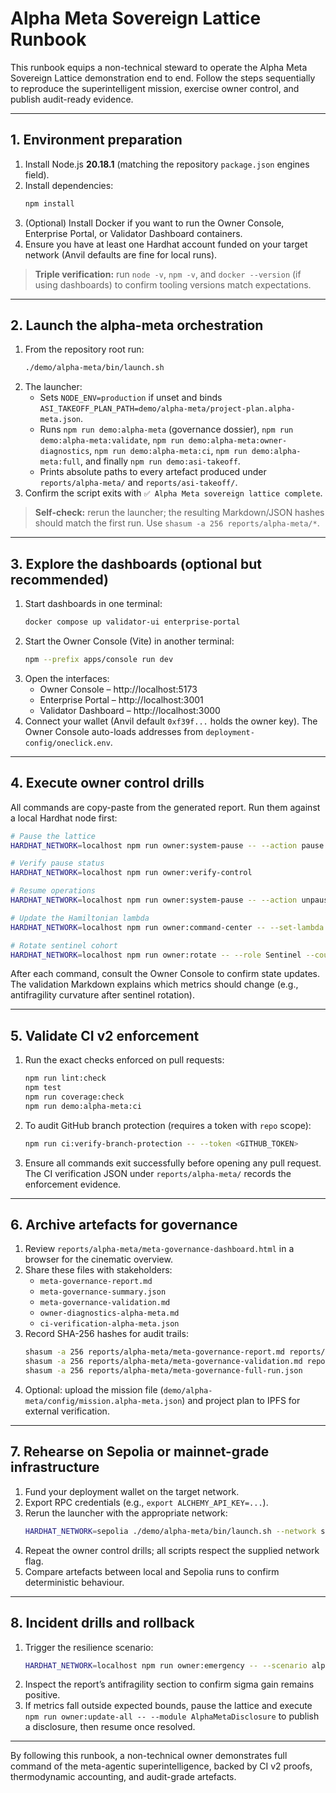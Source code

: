 # Alpha Meta Sovereign Lattice Runbook

This runbook equips a non-technical steward to operate the Alpha Meta Sovereign Lattice demonstration end to end. Follow the
steps sequentially to reproduce the superintelligent mission, exercise owner control, and publish audit-ready evidence.

---

## 1. Environment preparation

1. Install Node.js **20.18.1** (matching the repository `package.json` engines field).
2. Install dependencies:
   ```bash
   npm install
   ```
3. (Optional) Install Docker if you want to run the Owner Console, Enterprise Portal, or Validator Dashboard containers.
4. Ensure you have at least one Hardhat account funded on your target network (Anvil defaults are fine for local runs).

> **Triple verification:** run `node -v`, `npm -v`, and `docker --version` (if using dashboards) to confirm tooling versions match
> expectations.

---

## 2. Launch the alpha-meta orchestration

1. From the repository root run:
   ```bash
   ./demo/alpha-meta/bin/launch.sh
   ```
2. The launcher:
   - Sets `NODE_ENV=production` if unset and binds `ASI_TAKEOFF_PLAN_PATH=demo/alpha-meta/project-plan.alpha-meta.json`.
   - Runs `npm run demo:alpha-meta` (governance dossier), `npm run demo:alpha-meta:validate`,
     `npm run demo:alpha-meta:owner-diagnostics`, `npm run demo:alpha-meta:ci`,
     `npm run demo:alpha-meta:full`, and finally `npm run demo:asi-takeoff`.
   - Prints absolute paths to every artefact produced under `reports/alpha-meta/` and `reports/asi-takeoff/`.
3. Confirm the script exits with `✅ Alpha Meta sovereign lattice complete`.

> **Self-check:** rerun the launcher; the resulting Markdown/JSON hashes should match the first run. Use `shasum -a 256 reports/alpha-meta/*`.

---

## 3. Explore the dashboards (optional but recommended)

1. Start dashboards in one terminal:
   ```bash
   docker compose up validator-ui enterprise-portal
   ```
2. Start the Owner Console (Vite) in another terminal:
   ```bash
   npm --prefix apps/console run dev
   ```
3. Open the interfaces:
   - Owner Console – http://localhost:5173
   - Enterprise Portal – http://localhost:3001
   - Validator Dashboard – http://localhost:3000
4. Connect your wallet (Anvil default `0xf39f...` holds the owner key). The Owner Console auto-loads addresses from `deployment-config/oneclick.env`.

---

## 4. Execute owner control drills

All commands are copy-paste from the generated report. Run them against a local Hardhat node first:

```bash
# Pause the lattice
HARDHAT_NETWORK=localhost npm run owner:system-pause -- --action pause

# Verify pause status
HARDHAT_NETWORK=localhost npm run owner:verify-control

# Resume operations
HARDHAT_NETWORK=localhost npm run owner:system-pause -- --action unpause

# Update the Hamiltonian lambda
HARDHAT_NETWORK=localhost npm run owner:command-center -- --set-lambda 1.031 --set-inertia 1.29

# Rotate sentinel cohort
HARDHAT_NETWORK=localhost npm run owner:rotate -- --role Sentinel --count 16
```

After each command, consult the Owner Console to confirm state updates. The validation Markdown explains which metrics should
change (e.g., antifragility curvature after sentinel rotation).

---

## 5. Validate CI v2 enforcement

1. Run the exact checks enforced on pull requests:
   ```bash
   npm run lint:check
   npm test
   npm run coverage:check
   npm run demo:alpha-meta:ci
   ```
2. To audit GitHub branch protection (requires a token with `repo` scope):
   ```bash
   npm run ci:verify-branch-protection -- --token <GITHUB_TOKEN>
   ```
3. Ensure all commands exit successfully before opening any pull request. The CI verification JSON under `reports/alpha-meta/`
   records the enforcement evidence.

---

## 6. Archive artefacts for governance

1. Review `reports/alpha-meta/meta-governance-dashboard.html` in a browser for the cinematic overview.
2. Share these files with stakeholders:
   - `meta-governance-report.md`
   - `meta-governance-summary.json`
   - `meta-governance-validation.md`
   - `owner-diagnostics-alpha-meta.md`
   - `ci-verification-alpha-meta.json`
3. Record SHA-256 hashes for audit trails:
   ```bash
   shasum -a 256 reports/alpha-meta/meta-governance-report.md reports/alpha-meta/meta-governance-summary.json
   shasum -a 256 reports/alpha-meta/meta-governance-validation.md reports/alpha-meta/owner-diagnostics-alpha-meta.md
   shasum -a 256 reports/alpha-meta/meta-governance-full-run.json
   ```
4. Optional: upload the mission file (`demo/alpha-meta/config/mission.alpha-meta.json`) and project plan to IPFS for external
   verification.

---

## 7. Rehearse on Sepolia or mainnet-grade infrastructure

1. Fund your deployment wallet on the target network.
2. Export RPC credentials (e.g., `export ALCHEMY_API_KEY=...`).
3. Rerun the launcher with the appropriate network:
   ```bash
   HARDHAT_NETWORK=sepolia ./demo/alpha-meta/bin/launch.sh --network sepolia --compose
   ```
4. Repeat the owner control drills; all scripts respect the supplied network flag.
5. Compare artefacts between local and Sepolia runs to confirm deterministic behaviour.

---

## 8. Incident drills and rollback

1. Trigger the resilience scenario:
   ```bash
   HARDHAT_NETWORK=localhost npm run owner:emergency -- --scenario alpha-meta-drill
   ```
2. Inspect the report’s antifragility section to confirm sigma gain remains positive.
3. If metrics fall outside expected bounds, pause the lattice and execute `npm run owner:update-all -- --module AlphaMetaDisclosure`
   to publish a disclosure, then resume once resolved.

---

By following this runbook, a non-technical owner demonstrates full command of the meta-agentic superintelligence, backed by CI v2
proofs, thermodynamic accounting, and audit-grade artefacts.
